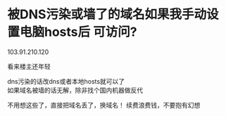 # 被DNS污染或墙了的域名如果我手动设置电脑hosts后 可访问?


103.91.210.120

看来楼主还年轻

dns污染的话改dns或者本地hosts就可以了<br />
如果域名被墙的话无解，除非找个国内机器做反代

不用想这些了，直接把域名丢了，换域名！ 续费浪费钱，不要抱有幻想
